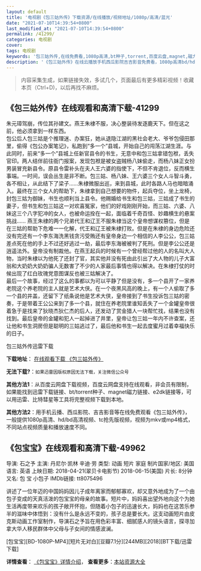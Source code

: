 ```yaml
---
layout: default
title: '电视剧《包三姑外传》下载资源/在线播放/视频地址/1080p/高清/蓝光'
date: "2021-07-10T14:39:54+0800"
last_modified_at: "2021-07-10T14:39:54+0800"
permalink: /41299/
categories: 电视剧
cover:
tags: 电视剧
keywords: '包三姑外传,在线免费看,1080p高清,bt种子,torrent,百度云盘,magnet,磁力链,迅雷下载资源'
description: '《包三姑外传》在线云播放手机西瓜影院吉吉影音免费看，1080p高清bd/hd未删减完整版和tc抢先枪版，mkv/mp4格式，附带bt/torrent种子、magnet/磁力链、百度云盘、网盘资源迅雷下载链接'
---
```


>内容采集生成，如果链接失效，多试几个，页面最后有更多精彩视频！收藏本页（Ctrl+D)，以后再找不麻烦。


## 《包三姑外传》在线观看和高清下载-41299

朱元璋驾崩，传位其孙建文。燕王朱棣不服，决心整装待发逐鹿天下。但在这之前，他必须拿到一样东西。<br />包公后人包三姑是个推理迷、办案狂，她从退隐江湖的黑社会老大、爷爷包侵田那里，偷得《包公办案笔记》，私跑到&ldquo;多一个&rdquo;县城，开始自己的闯荡江湖生涯。与此同时，前来“多一个&rdquo;县城上任新官县令的书生，无意中和包三姑拿错包袱，丢失官印。两人结伴前往衙门报案，发现包袱是被女盗贼杨八妹偷走，而杨八妹正女扮男装冒充新县令。原县令雷补头在夫人王六婆的指使下，不但不肯退位，反而横生事端。一时间，误会丛生是非不断。包三姑、杨八妹、王六婆三个女人斗智斗勇，各不相让，从此结下了梁子&hellip;…朱棣微服出巡，来到县城，此时各路人马也暗暗涌入。最终在三个女人的帮助下，朱棣拿到自己想要的物件，起兵夺位，坐上龙椅，封包三姑为御妹，书生也顺利当上县令。他赐婚给书生和包三姑，三姑成了书生的妻子，但书生和包三姑这一对欢喜冤家，他们的好戏刚刚开始，而三姑、六婆、八妹这三个八字犯冲的女人，也被命运拴在一起，面临着千奇百怪、妙趣横生的悬案挑战…… 燕王朱棣的两个兄弟代王和辽王不服朱棣当这个皇帝想谋权篡位，但是在三姑的帮助下危难一一化解，代王和辽王被朱棣打败。但是在朱棣的身边危险还没有完还有一个李东海洗黑钱贪污受贿还有皇帝身边一个相信的人李公公，包三姑差点死在他的手上不过还好逃过一劫，最后李东海被被判了死刑。但是李公公还是逍遥法外。皇帝没有制裁他。在燕王起兵的时候有一个曾经帮过他的人的名叫大人物，当时朱棣以为他死了还封了官，其实他并没有死由此引出了大人物的儿子大富翁和大奶奶大奶奶骗人无数害了不少的人家最后事情也得以解决。在朱棣打仗的时候出现了红白玫瑰党意图谋反也被三姑解决了。<br />最后一个故事，经过了这么的事都以为可以平静了但是没有，多一个县开了一家养老院这个养老院的主人就是艺术大侠。在一个夜黑风高的晚上，有一个人偷取了多一个县的井盖，还留下了纸条说他是艺术大侠，皇帝接到了书生投诉包三姑的密奏，于是带着王公公来到了多一个县，就住在养老院里谁知丢失了一个金罐皇帝很着急于是找来了狄晓杰狄仁杰的后人，还发动了赏金猎人一块帮忙找，结果也没有找到。最后皇帝的金罐和犯人一起掉进了井里，皇帝让包三姑一年内不许查案，还让他和书生洞房但是聪明的三姑逃过了，最后他和书生一起去度蜜月过着幸福快乐的日子。


包三姑外传迅雷下载

**下载地址**： [在线观看下载 《包三姑外传》](https://www.993dy.com//vod-detail-id-11012.html) 


**无法下载?**：`如果迅雷因版权原因无法下载，关注微信公众号 `

**其他方法1**：从百度云网盘下载视频，百度云网盘支持在线观看，非会员有限制，如果能找到迅雷下载链接、bt/torrent种子、magnet磁力链接、e2dk链接等，可以用迅雷、比特彗星等工具将完整视频下载到本地。

**其他方法2**：用手机云播、西瓜影院、吉吉影音等在线免费观看《包三姑外传》，一般提供1080p高清、hd/bd高清视频、tc抢先版视频，视频为mkv或mp4格式，不同站点视频质量和播放速度不同。


## 《包宝宝》在线观看和高清下载-49962

导演: 石之予 主演: 丹尼尔·凯林 辛迪·劳 类型: 动画 短片 家庭 制片国家/地区: 美国 语言: 英语 上映日期: 2018-04-21(翠贝卡电影节) 2018-06-15(美国) 片长: 8分钟 又名: 包 宝 小包子 IMDb链接: tt8075496

讲述了一位年迈的中国妈妈因儿子成年离家而郁郁寡欢，却又意外地成为了一个由包子变成的天真活泼的包宝宝的母亲的故事。短片中，妈妈喜出望外地向这个为她生活再度带来欢乐的孩子敞开怀抱，但随着小包子的迅速长大，妈妈也在这苦乐参半的滋味中体悟到：没有什么是永远不变的，孩子总是要长大。这支动画短片由皮克斯动画工作室制作，导演石之予旨在用色彩丰富、细腻感人的镜头语言，探寻加拿大华人移民群体中父母与子女间的情感波澜。


[包宝宝][BD-1080P-MP4][短片无对白][豆瓣7.1分][244MB][2018][BT下载/迅雷下载]

**详情查看**： [《包宝宝》详情介绍](/movie/49962/)， **查看更多**：[本站资源大全](/movie/t/all/)


